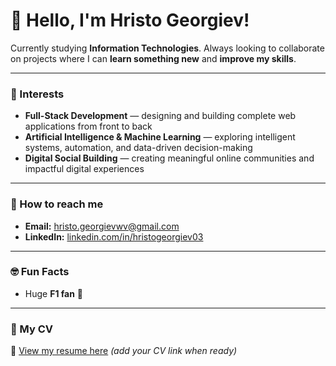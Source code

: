 # 👋 Hello, I'm Hristo Georgiev!



Currently studying **Information Technologies**. Always looking to collaborate on projects where I can **learn something new** and **improve my skills**.

---

### 🧩 Interests
- **Full-Stack Development** — designing and building complete web applications from front to back  
- **Artificial Intelligence & Machine Learning** — exploring intelligent systems, automation, and data-driven decision-making  
- **Digital Social Building** — creating meaningful online communities and impactful digital experiences 

---

### 📱 How to reach me
- **Email:** [hristo.georgievwv@gmail.com](mailto:hristo.georgievwv@gmail.com)  
- **LinkedIn:** [linkedin.com/in/hristogeorgiev03](https://www.linkedin.com/in/hristogeorgiev03)

---

### 🤓 Fun Facts 
- Huge **F1 fan** 🚗


---

### 💼 My CV
📄 [View my resume here](#) _(add your CV link when ready)_
